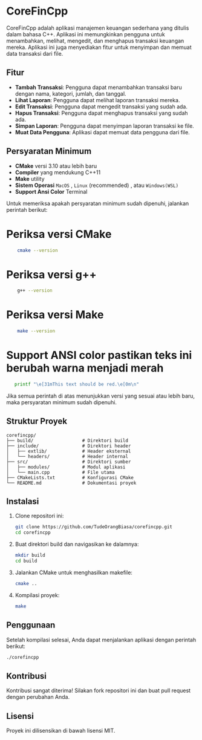 # CoreFinCpp

CoreFinCpp adalah aplikasi manajemen keuangan sederhana yang ditulis dalam bahasa C++. Aplikasi ini memungkinkan pengguna untuk menambahkan, melihat, mengedit, dan menghapus transaksi keuangan mereka. Aplikasi ini juga menyediakan fitur untuk menyimpan dan memuat data transaksi dari file.

## Fitur

- **Tambah Transaksi**: Pengguna dapat menambahkan transaksi baru dengan nama, kategori, jumlah, dan tanggal.
- **Lihat Laporan**: Pengguna dapat melihat laporan transaksi mereka.
- **Edit Transaksi**: Pengguna dapat mengedit transaksi yang sudah ada.
- **Hapus Transaksi**: Pengguna dapat menghapus transaksi yang sudah ada.
- **Simpan Laporan**: Pengguna dapat menyimpan laporan transaksi ke file.
- **Muat Data Pengguna**: Aplikasi dapat memuat data pengguna dari file.

## Persyaratan Minimum

- **CMake** versi 3.10 atau lebih baru
- **Compiler** yang mendukung C++11
- **Make** utility
- **Sistem Operasi** `MacOS` , `Linux` (recommended) , atau `Windows(WSL)`
- **Support Ansi Color** Terminal 

Untuk memeriksa apakah persyaratan minimum sudah dipenuhi, jalankan perintah berikut:

# Periksa versi CMake 

```sh
    cmake --version
```

# Periksa versi g++

```sh
    g++ --version 
```

# Periksa versi Make

```sh
    make --version
```
# Support ANSI color **pastikan teks ini berubah warna menjadi merah**

```sh
   printf "\e[31mThis text should be red.\e[0m\n"
```

Jika semua perintah di atas menunjukkan versi yang sesuai atau lebih baru, maka persyaratan minimum sudah dipenuhi.

## Struktur Proyek

```
corefincpp/
├── build/                  # Direktori build
├── include/                # Direktori header
│   ├── extlib/             # Header eksternal
│   └── headers/            # Header internal
├── src/                    # Direktori sumber
│   ├── modules/            # Modul aplikasi
│   └── main.cpp            # File utama
├── CMakeLists.txt          # Konfigurasi CMake
└── README.md               # Dokumentasi proyek
```

## Instalasi

1. Clone repositori ini:
    ```sh
    git clone https://github.com/TudeOrangBiasa/corefincpp.git
    cd corefincpp
    ```

2. Buat direktori build dan navigasikan ke dalamnya:
    ```sh
    mkdir build
    cd build
    ```

3. Jalankan CMake untuk menghasilkan makefile:
    ```sh
    cmake ..
    ```

4. Kompilasi proyek:
    ```sh
    make
    ```

## Penggunaan

Setelah kompilasi selesai, Anda dapat menjalankan aplikasi dengan perintah berikut:
```sh
./corefincpp
```

## Kontribusi

Kontribusi sangat diterima! Silakan fork repositori ini dan buat pull request dengan perubahan Anda.

## Lisensi

Proyek ini dilisensikan di bawah lisensi MIT. 
